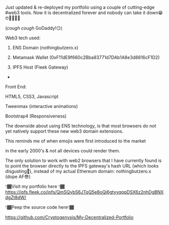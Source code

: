 Just updated & re-deployed my portfolio using a couple of cutting-edge #web3 tools. Now it is decentralized forever and nobody can take it down😁🤓👨🏾‍💻👻 

(*cough cough* GoDaddy!😏)



Web3 tech used:

1) ENS Domain (nothingbutzero.x) 



2) Metamask Wallet   (0xF11dE9f660c2Bba83771d7DAb1A8e3d8816cF1D2)



3) IPFS Host (Fleek Gateway)

-

Front End: 

HTML5, CSS3, Javascript

Tweenmax (interactive animations)

Bootstrap4 (Responsiveness)



 The downside about using ENS technology, is that most browsers do not yet natively support these new web3 domain extensions. 



This reminds me of when emojis were first introduced to the market

in the early 2000's & not all devices could render them.



The only solution to work with web2 browsers that I have currently found is to point the browser directly to the IPFS gateway's hash URL (which looks disgusting🤢), instead of my actual Ethereum domain: nothingbutzero.x (dope AF😎)



👇🏾Visit my portfolio here 👇🏾 https://ipfs.fleek.co/ipfs/QmSQybS6JTqQ5e8oQj6gtyyqppDSX6z2nhDgBNXdgZt8dW/



👇🏾Peep the source code here👇🏾

https://github.com/Cryptogenysis/My-Decentralized-Portfolio
